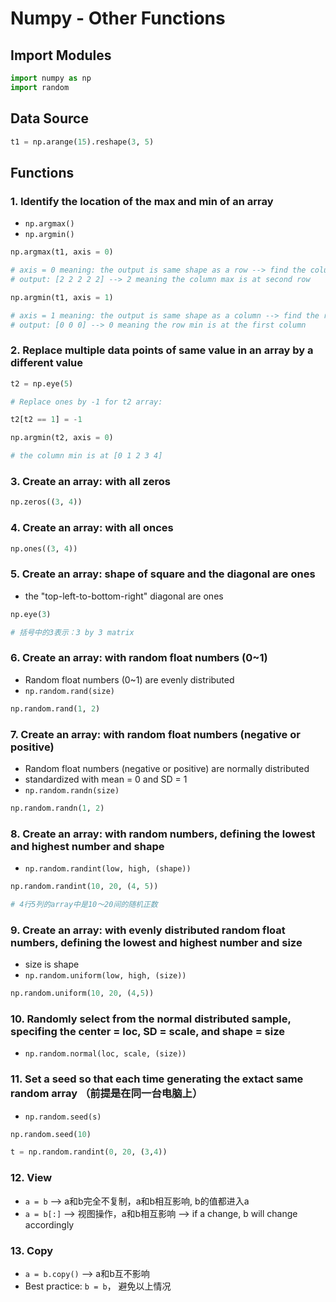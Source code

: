 # Numpy - Other Functions

## Import Modules
```python
import numpy as np
import random
```

## Data Source
```python
t1 = np.arange(15).reshape(3, 5)
```

## Functions
### 1. Identify the location of the max and min of an array
- ```np.argmax()```
- ```np.argmin()```

```python
np.argmax(t1, axis = 0) 

# axis = 0 meaning: the output is same shape as a row --> find the colum max or min 
# output: [2 2 2 2 2] --> 2 meaning the column max is at second row
```
```python
np.argmin(t1, axis = 1) 

# axis = 1 meaning: the output is same shape as a column --> find the row max or min 
# output: [0 0 0] --> 0 meaning the row min is at the first column
```

### 2. Replace multiple data points of same value in an array by a different value
```python
t2 = np.eye(5)   

# Replace ones by -1 for t2 array:

t2[t2 == 1] = -1 
```
```python
np.argmin(t2, axis = 0)  

# the column min is at [0 1 2 3 4]           
```

### 3. Create an array: with all zeros
```python
np.zeros((3, 4))
```

### 4. Create an array: with all onces
```python
np.ones((3, 4))
```

### 5. Create an array: shape of square and the diagonal are ones
- the "top-left-to-bottom-right" diagonal are ones

```python
np.eye(3) 

# 括号中的3表示：3 by 3 matrix
```
### 6. Create an array: with random float numbers (0~1)
- Random float numbers (0~1) are evenly distributed 
- ```np.random.rand(size)```

```python
np.random.rand(1, 2)
```

### 7. Create an array: with random float numbers (negative or positive)
- Random float numbers (negative or positive) are normally distributed 
- standardized with mean = 0 and SD = 1
- ```np.random.randn(size)```

```python
np.random.randn(1, 2)
```

### 8. Create an array: with random numbers, defining the lowest and highest number and shape
- ```np.random.randint(low, high, (shape))```

```python
np.random.randint(10, 20, (4, 5))

# 4行5列的array中是10～20间的随机正数
```

### 9. Create an array: with evenly distributed random float numbers, defining the lowest and highest number and size
- size is shape
- ```np.random.uniform(low, high, (size))```

```python
np.random.uniform(10, 20, (4,5))
```

### 10. Randomly select from the normal distributed sample, specifing the center = loc, SD = scale, and shape = size
- ```np.random.normal(loc, scale, (size))```

### 11. Set a seed so that each time generating the extact same random array （前提是在同一台电脑上）
- ```np.random.seed(s)```

```python
np.random.seed(10)

t = np.random.randint(0, 20, (3,4))
```

### 12. View
- ```a = b``` --> a和b完全不复制，a和b相互影响, b的值都进入a
- ```a = b[:]``` --> 视图操作，a和b相互影响 --> if a change, b will change accordingly 

### 13. Copy 
- ```a = b.copy()``` --> a和b互不影响
- Best practice: ```b = b```， 避免以上情况
